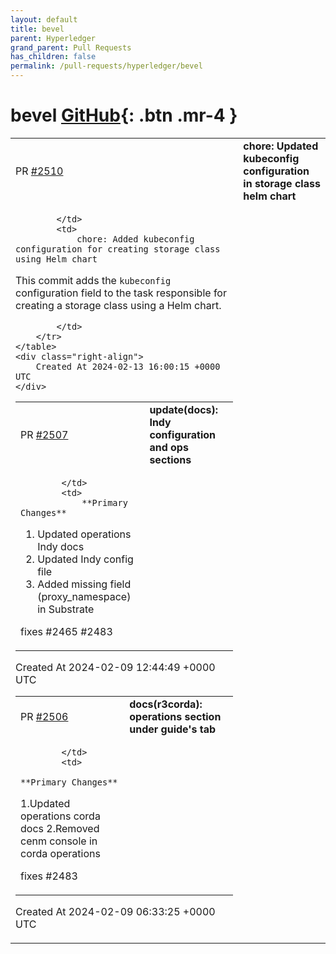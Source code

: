 ```yaml
---
layout: default
title: bevel
parent: Hyperledger
grand_parent: Pull Requests
has_children: false
permalink: /pull-requests/hyperledger/bevel
---
```


# bevel <span class="fs-3 right-align">[GitHub](https://github.com/hyperledger/bevel){: .btn .mr-4 }</span>


<div>
    <table>
        <tr>
            <td>
                PR <a href="https://github.com/hyperledger/bevel/pull/2510" class=".btn">#2510</a>
            </td>
            <td>
                <b>
                    chore: Updated kubeconfig configuration in storage class helm chart
                </b>
            </td>
        </tr>
        <tr>
            <td>
                
            </td>
            <td>
                chore: Added kubeconfig configuration for creating storage class using Helm chart

This commit adds the `kubeconfig` configuration field to the task responsible for creating a storage class using a Helm chart. 


            </td>
        </tr>
    </table>
    <div class="right-align">
        Created At 2024-02-13 16:00:15 +0000 UTC
    </div>
</div>

<div>
    <table>
        <tr>
            <td>
                PR <a href="https://github.com/hyperledger/bevel/pull/2507" class=".btn">#2507</a>
            </td>
            <td>
                <b>
                    update(docs): Indy configuration and ops sections
                </b>
            </td>
        </tr>
        <tr>
            <td>
                
            </td>
            <td>
                **Primary Changes**

1. Updated operations Indy docs
2. Updated Indy config file
3. Added missing field (proxy_namespace) in Substrate

fixes #2465 #2483
            </td>
        </tr>
    </table>
    <div class="right-align">
        Created At 2024-02-09 12:44:49 +0000 UTC
    </div>
</div>

<div>
    <table>
        <tr>
            <td>
                PR <a href="https://github.com/hyperledger/bevel/pull/2506" class=".btn">#2506</a>
            </td>
            <td>
                <b>
                    docs(r3corda): operations section under guide's tab
                </b>
            </td>
        </tr>
        <tr>
            <td>
                
            </td>
            <td>
                **Primary Changes**
1.Updated operations corda docs
2.Removed cenm console in corda operations

fixes #2483
            </td>
        </tr>
    </table>
    <div class="right-align">
        Created At 2024-02-09 06:33:25 +0000 UTC
    </div>
</div>

